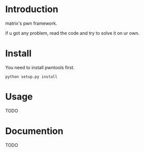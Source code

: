 # Introduction
matrix's pwn framework.

if u got any problem, read the code and try to solve it on ur own.
# Install
You need to install pwntools first.

`python setup.py install`
# Usage
TODO
# Documention
TODO